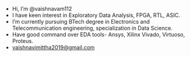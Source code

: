 - Hi, I’m @vaishnavam112
- I have keen interest in Exploratory Data Analysis, FPGA, RTL, ASIC.
- I’m currently pursuing BTech degree in Electronics and Telecommunication engineering, specialization in Data Science.
- Have good command over EDA tools- Ansys, Xilinx Vivado, Virtuoso, Proteus. 
- vaishnavimittha2019@gmail.com

<!---
vaishnavam112/vaishnavam112 is a ✨ special ✨ repository because its `README.md` (this file) appears on your GitHub profile.
You can click the Preview link to take a look at your changes.
--->

